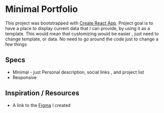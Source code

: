 
# Minimal Portfolio

This project was bootstrapped with [Create React App](https://github.com/facebook/create-react-app).
Project goal is to have a place to display current data that I can provide, by using it as a template. This would mean that customizing would be easier , just need to change template, or data. No need to go around the code just to change a few things

## Specs
* Minimal - just Personal description, social links , and project list
* Responsive

## Inspiration / Resources
* A link to the [Figma](https://www.figma.com/file/Qgl3yy79babLPCkwm3o4Nc/Minimal-Personal-Portfolio?node-id=0%3A1) I created

